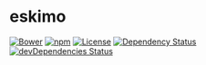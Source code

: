 # eskimo
[![Bower](https://img.shields.io/bower/v/eskimo.svg)](https://github.com/yivo/eskimo)
[![npm](https://img.shields.io/npm/v/eskimo-sass.svg)](https://www.npmjs.com/package/eskimo-sass)
[![License](https://img.shields.io/github/license/yivo/eskimo.svg)](https://github.com/yivo/eskimo)
[![Dependency Status](https://img.shields.io/david/yivo/eskimo.svg)](https://david-dm.org/yivo/eskimo)
[![devDependencies Status](https://img.shields.io/david/dev/yivo/eskimo.svg)](https://david-dm.org/yivo/eskimo?type=dev)
